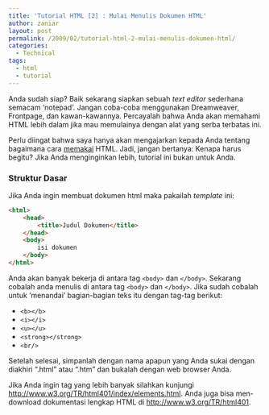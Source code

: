 ```yaml
---
title: 'Tutorial HTML [2] : Mulai Menulis Dokumen HTML'
author: zaniar
layout: post
permalink: /2009/02/tutorial-html-2-mulai-menulis-dokumen-html/
categories:
  - Technical
tags:
  - html
  - tutorial
---
```

Anda sudah siap? Baik sekarang siapkan sebuah *text editor* sederhana semacam &#8216;notepad&#8217;. Jangan coba-coba menggunakan Dreamweaver, Frontpage, dan kawan-kawannya. Percayalah bahwa Anda akan memahami HTML lebih dalam jika mau memulainya dengan alat yang serba terbatas ini.

Perlu diingat bahwa saya hanya akan mengajarkan kepada Anda tentang bagaimana cara <span style="text-decoration: underline">memakai</span> HTML. Jadi, jangan bertanya: Kenapa harus begitu? Jika Anda menginginkan lebih, tutorial ini bukan untuk Anda.

### Struktur Dasar

Jika Anda ingin membuat dokumen html maka pakailah *template* ini:

```html
<html>
    <head>
        <title>Judul Dokumen</title>
    </head>
    <body>
        isi dokumen
    </body>
</html>
```

Anda akan banyak bekerja di antara tag ```<body>``` dan ```</body>```. Sekarang cobalah anda menulis di antara tag ```<body>``` dan ```</body>```. Jika sudah cobalah untuk &#8216;menandai&#8217; bagian-bagian teks itu dengan tag-tag berikut:

  * ```<b></b>```
  * ```<i></i>```
  * ```<u></u>```
  * ```<strong></strong>```
  * ```<br/>```

Setelah selesai, simpanlah dengan nama apapun yang Anda sukai dengan diakhiri &#8220;.html&#8221; atau &#8220;.htm&#8221; dan bukalah dengan web browser Anda.

Jika Anda ingin tag yang lebih banyak silahkan kunjungi <a href="http://www.w3.org/TR/html401/index/elements.html" target="_blank">http://www.w3.org/TR/html401/index/elements.html</a>. Anda juga bisa men-download dokumentasi lengkap HTML di <a href="http://www.w3.org/TR/html401" target="_blank">http://www.w3.org/TR/html401</a>.